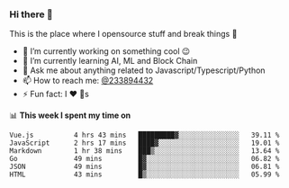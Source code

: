 ### Hi there 👋

<!--
**a233894432/a233894432** is a ✨ _special_ ✨ repository because its `README.md` (this file) appears on your GitHub profile.

Here are some ideas to get you started:

- 🔭 I’m currently working on ...
- 🌱 I’m currently learning ...
- 👯 I’m looking to collaborate on ...
- 🤔 I’m looking for help with ...
- 💬 Ask me about ...
- 📫 How to reach me: ...
- 😄 Pronouns: ...
- ⚡ Fun fact: ...
-->
 
 
This is the place where I opensource stuff and break things :rofl:

- 🔭 I’m currently working on something cool :wink:
- 🌱 I’m currently learning AI, ML and Block Chain
- 💬 Ask me about anything related to Javascript/Typescript/Python
- 📫 How to reach me: [@233894432](https://twitter.com/233894432)
- ⚡ Fun fact: I :heart: :dog:s

📊 **This week I spent my time on**
<!--START_SECTION:waka-->

```text
Vue.js          4 hrs 43 mins   █████████▓░░░░░░░░░░░░░░░   39.11 %
JavaScript      2 hrs 17 mins   ████▓░░░░░░░░░░░░░░░░░░░░   19.01 %
Markdown        1 hr 38 mins    ███▒░░░░░░░░░░░░░░░░░░░░░   13.64 %
Go              49 mins         █▓░░░░░░░░░░░░░░░░░░░░░░░   06.82 %
JSON            49 mins         █▓░░░░░░░░░░░░░░░░░░░░░░░   06.81 %
HTML            43 mins         █▒░░░░░░░░░░░░░░░░░░░░░░░   05.99 %
```

<!--END_SECTION:waka-->
